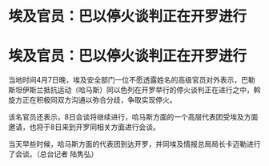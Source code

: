 # 埃及官员：巴以停火谈判正在开罗进行

# 埃及官员：巴以停火谈判正在开罗进行

当地时间4月7日晚，埃及安全部门一位不愿透露姓名的高级官员对外表示，巴勒斯坦伊斯兰抵抗运动（哈马斯）同以色列在开罗举行的停火谈判正在进行之中，斡旋方正在积极同双方沟通以弥合分歧，争取实现停火。

该名官员还表示，8日会谈将继续进行，哈马斯方面的一个高层代表团受埃及方面邀请，也将于8日来到开罗同相关方面进行会谈。

当天早些时候，哈马斯方面的代表团到达开罗，并同埃及情报总局局长卡迈勒进行了会谈。（总台记者 陆隽弘）

